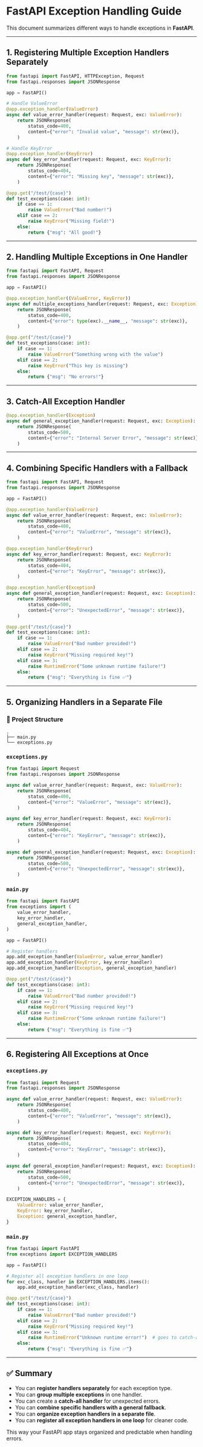 # FastAPI Exception Handling Guide

This document summarizes different ways to handle exceptions in **FastAPI**.

---

## 1. Registering Multiple Exception Handlers Separately

```python
from fastapi import FastAPI, HTTPException, Request
from fastapi.responses import JSONResponse

app = FastAPI()

# Handle ValueError
@app.exception_handler(ValueError)
async def value_error_handler(request: Request, exc: ValueError):
    return JSONResponse(
        status_code=400,
        content={"error": "Invalid value", "message": str(exc)},
    )

# Handle KeyError
@app.exception_handler(KeyError)
async def key_error_handler(request: Request, exc: KeyError):
    return JSONResponse(
        status_code=404,
        content={"error": "Missing key", "message": str(exc)},
    )

@app.get("/test/{case}")
def test_exceptions(case: int):
    if case == 1:
        raise ValueError("Bad number!")
    elif case == 2:
        raise KeyError("Missing field!")
    else:
        return {"msg": "All good!"}
```

---

## 2. Handling Multiple Exceptions in One Handler

```python
from fastapi import FastAPI, Request
from fastapi.responses import JSONResponse

app = FastAPI()

@app.exception_handler((ValueError, KeyError))
async def multiple_exceptions_handler(request: Request, exc: Exception):
    return JSONResponse(
        status_code=400,
        content={"error": type(exc).__name__, "message": str(exc)},
    )

@app.get("/test/{case}")
def test_exceptions(case: int):
    if case == 1:
        raise ValueError("Something wrong with the value")
    elif case == 2:
        raise KeyError("This key is missing")
    else:
        return {"msg": "No errors!"}
```

---

## 3. Catch-All Exception Handler

```python
@app.exception_handler(Exception)
async def general_exception_handler(request: Request, exc: Exception):
    return JSONResponse(
        status_code=500,
        content={"error": "Internal Server Error", "message": str(exc)},
    )
```

---

## 4. Combining Specific Handlers with a Fallback

```python
from fastapi import FastAPI, Request
from fastapi.responses import JSONResponse

app = FastAPI()

@app.exception_handler(ValueError)
async def value_error_handler(request: Request, exc: ValueError):
    return JSONResponse(
        status_code=400,
        content={"error": "ValueError", "message": str(exc)},
    )

@app.exception_handler(KeyError)
async def key_error_handler(request: Request, exc: KeyError):
    return JSONResponse(
        status_code=404,
        content={"error": "KeyError", "message": str(exc)},
    )

@app.exception_handler(Exception)
async def general_exception_handler(request: Request, exc: Exception):
    return JSONResponse(
        status_code=500,
        content={"error": "UnexpectedError", "message": str(exc)},
    )

@app.get("/test/{case}")
def test_exceptions(case: int):
    if case == 1:
        raise ValueError("Bad number provided!")
    elif case == 2:
        raise KeyError("Missing required key!")
    elif case == 3:
        raise RuntimeError("Some unknown runtime failure!")
    else:
        return {"msg": "Everything is fine ✅"}
```

---

## 5. Organizing Handlers in a Separate File

### 📂 Project Structure

```
.
├── main.py
└── exceptions.py
```

### `exceptions.py`

```python
from fastapi import Request
from fastapi.responses import JSONResponse

async def value_error_handler(request: Request, exc: ValueError):
    return JSONResponse(
        status_code=400,
        content={"error": "ValueError", "message": str(exc)},
    )

async def key_error_handler(request: Request, exc: KeyError):
    return JSONResponse(
        status_code=404,
        content={"error": "KeyError", "message": str(exc)},
    )

async def general_exception_handler(request: Request, exc: Exception):
    return JSONResponse(
        status_code=500,
        content={"error": "UnexpectedError", "message": str(exc)},
    )
```

### `main.py`

```python
from fastapi import FastAPI
from exceptions import (
    value_error_handler,
    key_error_handler,
    general_exception_handler,
)

app = FastAPI()

# Register handlers
app.add_exception_handler(ValueError, value_error_handler)
app.add_exception_handler(KeyError, key_error_handler)
app.add_exception_handler(Exception, general_exception_handler)

@app.get("/test/{case}")
def test_exceptions(case: int):
    if case == 1:
        raise ValueError("Bad number provided!")
    elif case == 2:
        raise KeyError("Missing required key!")
    elif case == 3:
        raise RuntimeError("Some unknown runtime failure!")
    else:
        return {"msg": "Everything is fine ✅"}
```

---

## 6. Registering All Exceptions at Once

### `exceptions.py`

```python
from fastapi import Request
from fastapi.responses import JSONResponse

async def value_error_handler(request: Request, exc: ValueError):
    return JSONResponse(
        status_code=400,
        content={"error": "ValueError", "message": str(exc)},
    )

async def key_error_handler(request: Request, exc: KeyError):
    return JSONResponse(
        status_code=404,
        content={"error": "KeyError", "message": str(exc)},
    )

async def general_exception_handler(request: Request, exc: Exception):
    return JSONResponse(
        status_code=500,
        content={"error": "UnexpectedError", "message": str(exc)},
    )

EXCEPTION_HANDLERS = {
    ValueError: value_error_handler,
    KeyError: key_error_handler,
    Exception: general_exception_handler,
}
```

### `main.py`

```python
from fastapi import FastAPI
from exceptions import EXCEPTION_HANDLERS

app = FastAPI()

# Register all exception handlers in one loop
for exc_class, handler in EXCEPTION_HANDLERS.items():
    app.add_exception_handler(exc_class, handler)

@app.get("/test/{case}")
def test_exceptions(case: int):
    if case == 1:
        raise ValueError("Bad number provided!")
    elif case == 2:
        raise KeyError("Missing required key!")
    elif case == 3:
        raise RuntimeError("Unknown runtime error!")  # goes to catch-all
    else:
        return {"msg": "Everything is fine ✅"}
```

---

## ✅ Summary

- You can **register handlers separately** for each exception type.  
- You can **group multiple exceptions** in one handler.  
- You can create a **catch-all handler** for unexpected errors.  
- You can **combine specific handlers with a general fallback**.  
- You can **organize exception handlers in a separate file**.  
- You can **register all exception handlers in one loop** for cleaner code.

This way your FastAPI app stays organized and predictable when handling errors.
